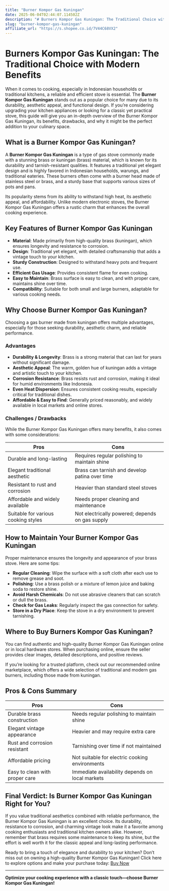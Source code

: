 ```yaml
---
title: "Burner Kompor Gas Kuningan"
date: 2025-06-04T02:44:07.114502Z
description: "# Burners Kompor Gas Kuningan: The Traditional Choice with Modern Benefits..."
slug: "burner-kompor-gas-kuningan"
affiliate_url: "https://s.shopee.co.id/7V44C68VX2"
---
```

# Burners Kompor Gas Kuningan: The Traditional Choice with Modern Benefits

When it comes to cooking, especially in Indonesian households or traditional kitchens, a reliable and efficient stove is essential. The **Burner Kompor Gas Kuningan** stands out as a popular choice for many due to its durability, aesthetic appeal, and functional design. If you’re considering upgrading your kitchen appliances or looking for a classic yet practical stove, this guide will give you an in-depth overview of the Burner Kompor Gas Kuningan, its benefits, drawbacks, and why it might be the perfect addition to your culinary space.

## What is a Burner Kompor Gas Kuningan?

A **Burner Kompor Gas Kuningan** is a type of gas stove commonly made with a stunning brass or kuningan (brass) material, which is known for its durability and tarnish-resistant qualities. It features a traditional yet elegant design and is highly favored in Indonesian households, warungs, and traditional eateries. These burners often come with a burner head made of stainless steel or brass, and a sturdy base that supports various sizes of pots and pans.

Its popularity stems from its ability to withstand high heat, its aesthetic appeal, and affordability. Unlike modern electronic stoves, the Burner Kompor Gas Kuningan offers a rustic charm that enhances the overall cooking experience.

## Key Features of Burner Kompor Gas Kuningan

- **Material**: Made primarily from high-quality brass (kuningan), which ensures longevity and resistance to corrosion.
- **Design**: Traditional yet elegant, with detailed craftsmanship that adds a vintage touch to your kitchen.
- **Sturdy Construction**: Designed to withstand heavy pots and frequent use.
- **Efficient Gas Usage**: Provides consistent flame for even cooking.
- **Easy to Maintain**: Brass surface is easy to clean, and with proper care, maintains shine over time.
- **Compatibility**: Suitable for both small and large burners, adaptable for various cooking needs.

## Why Choose Burner Kompor Gas Kuningan?

Choosing a gas burner made from kuningan offers multiple advantages, especially for those seeking durability, aesthetic charm, and reliable performance.

### Advantages
- **Durability & Longevity**: Brass is a strong material that can last for years without significant damage.
- **Aesthetic Appeal**: The warm, golden hue of kuningan adds a vintage and artistic touch to your kitchen.
- **Corrosion Resistance**: Brass resists rust and corrosion, making it ideal for humid environments like Indonesia.
- **Even Heat Dispersion**: Ensures consistent cooking results, especially critical for traditional dishes.
- **Affordable & Easy to Find**: Generally priced reasonably, and widely available in local markets and online stores.

### Challenges / Drawbacks
While the Burner Kompor Gas Kuningan offers many benefits, it also comes with some considerations:

| Pros | Cons |
| --- | --- |
| Durable and long-lasting | Requires regular polishing to maintain shine |
| Elegant traditional aesthetic | Brass can tarnish and develop patina over time |
| Resistant to rust and corrosion | Heavier than standard steel stoves |
| Affordable and widely available | Needs proper cleaning and maintenance |
| Suitable for various cooking styles | Not electrically powered; depends on gas supply |

## How to Maintain Your Burner Kompor Gas Kuningan

Proper maintenance ensures the longevity and appearance of your brass stove. Here are some tips:

- **Regular Cleaning**: Wipe the surface with a soft cloth after each use to remove grease and soot.
- **Polishing**: Use a brass polish or a mixture of lemon juice and baking soda to restore shine.
- **Avoid Harsh Chemicals**: Do not use abrasive cleaners that can scratch or dull the brass.
- **Check for Gas Leaks**: Regularly inspect the gas connection for safety.
- **Store in a Dry Place**: Keep the stove in a dry environment to prevent tarnishing.

## Where to Buy Burners Kompor Gas Kuningan?

You can find authentic and high-quality Burner Kompor Gas Kuningan online or in local hardware stores. When purchasing online, ensure the seller provides clear images, detailed descriptions, and positive reviews.

If you’re looking for a trusted platform, check out our recommended online marketplace, which offers a wide selection of traditional and modern gas burners, including those made from kuningan.

## Pros & Cons Summary

| Pros | Cons |
| --- | --- |
| Durable brass construction | Needs regular polishing to maintain shine |
| Elegant vintage appearance | Heavier and may require extra care |
| Rust and corrosion resistant | Tarnishing over time if not maintained |
| Affordable pricing | Not suitable for electric cooking environments |
| Easy to clean with proper care | Immediate availability depends on local markets |

## Final Verdict: Is Burner Kompor Gas Kuningan Right for You?

If you value traditional aesthetics combined with reliable performance, the Burner Kompor Gas Kuningan is an excellent choice. Its durability, resistance to corrosion, and charming vintage look make it a favorite among cooking enthusiasts and traditional kitchen owners alike. However, remember that brass requires some maintenance to keep its shine, but the effort is well worth it for the classic appeal and long-lasting performance.

Ready to bring a touch of elegance and durability to your kitchen? Don’t miss out on owning a high-quality Burner Kompor Gas Kuningan! Click here to explore options and make your purchase today: [Buy Now](https://s.shopee.co.id/7V44C68VX2)

---

**Optimize your cooking experience with a classic touch—choose Burner Kompor Gas Kuningan!**